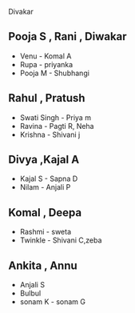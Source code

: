 Divakar
## Pooja S , Rani , Diwakar
- Venu - Komal A 
- Rupa - priyanka
- Pooja M - Shubhangi

## Rahul , Pratush

- Swati Singh  - Priya m
- Ravina - Pagti R, Neha
- Krishna - Shivani j

## Divya ,Kajal A
- Kajal S  - Sapna D
- Nilam  -  Anjali P

## Komal , Deepa
- Rashmi  - sweta
- Twinkle  - Shivani C,zeba

## Ankita , Annu
- Anjali S 
- Bulbul  
- sonam K - sonam G
